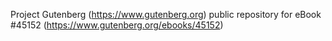 Project Gutenberg (https://www.gutenberg.org) public repository for eBook #45152 (https://www.gutenberg.org/ebooks/45152)
